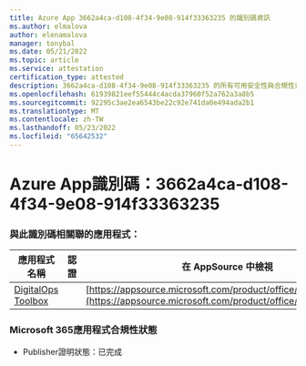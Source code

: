 ```yaml
---
title: Azure App 3662a4ca-d108-4f34-9e08-914f33363235 的識別碼資訊
ms.author: elmalova
author: elenamalova
manager: tonybal
ms.date: 05/21/2022
ms.topic: article
ms.service: attestation
certification_type: attested
description: 3662a4ca-d108-4f34-9e08-914f33363235 的所有可用安全性與合規性資訊。
ms.openlocfilehash: 61939821eef55444c4acda37960f52a762a3a8b5
ms.sourcegitcommit: 92295c3ae2ea6543be22c92e741da0e494ada2b1
ms.translationtype: MT
ms.contentlocale: zh-TW
ms.lasthandoff: 05/23/2022
ms.locfileid: "65642532"
---
```

# <a name="azure-app-id-3662a4ca-d108-4f34-9e08-914f33363235"></a>Azure App識別碼：3662a4ca-d108-4f34-9e08-914f33363235


### <a name="apps-associated-with-this-id"></a>與此識別碼相關聯的應用程式：
| **應用程式名稱** | **認證** | **在 AppSource 中檢視** |
|--------------|---------------|-----------------------|
| [DigitalOps Toolbox](../forward/WA200003934.md) |  | [https://appsource.microsoft.com/product/office/WA200003934](https://appsource.microsoft.com/product/office/WA200003934) |

### <a name="microsoft-365-app-compliance-status"></a>Microsoft 365應用程式合規性狀態
- Publisher證明狀態：已完成

